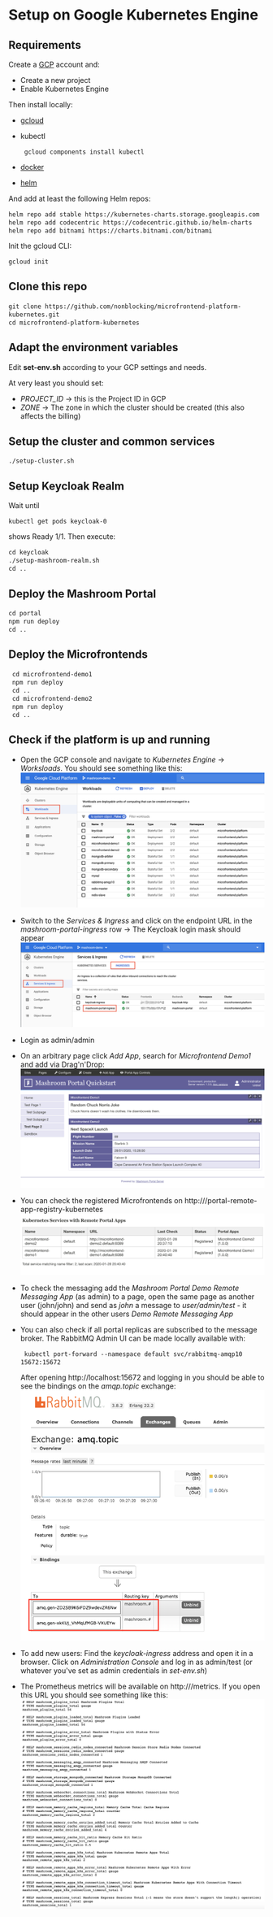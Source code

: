 
# Setup on Google Kubernetes Engine

## Requirements

Create a [GCP](https://cloud.google.com/) account and:

 * Create a new project
 * Enable Kubernetes Engine

Then install locally:

 * [gcloud](https://cloud.google.com/sdk)
 * kubectl

        gcloud components install kubectl

 * [docker](https://www.docker.com)
 * [helm](https://helm.sh/)

And add at least the following Helm repos:

    helm repo add stable https://kubernetes-charts.storage.googleapis.com
    helm repo add codecentric https://codecentric.github.io/helm-charts
    helm repo add bitnami https://charts.bitnami.com/bitnami

Init the gcloud CLI:

    gcloud init

## Clone this repo

    git clone https://github.com/nonblocking/microfrontend-platform-kubernetes.git
    cd microfrontend-platform-kubernetes

##  Adapt the environment variables

Edit **set-env.sh** according to your GCP settings and needs.

At very least you should set:

 * *PROJECT_ID* -> this is the Project ID in GCP
 * *ZONE* -> The zone in which the cluster should be created (this also affects the billing)

## Setup the cluster and common services

    ./setup-cluster.sh

## Setup Keycloak Realm

Wait until

    kubectl get pods keycloak-0

shows Ready 1/1. Then execute:

    cd keycloak
    ./setup-mashroom-realm.sh
    cd ..

## Deploy the Mashroom Portal

    cd portal
    npm run deploy
    cd ..

## Deploy the Microfrontends

     cd microfrontend-demo1
     npm run deploy
     cd ..
     cd microfrontend-demo2
     npm run deploy
     cd ..

## Check if the platform is up and running

 * Open the GCP console and navigate to *Kubernetes Engine* -> *Worksloads*. You
   should see something like this:
   ![Workloads](./images/GKE_workloads.png)
 * Switch to the *Services & Ingress* and click on the endpoint URL in the *mashroom-portal-ingress* row
   -> The Keycloak login mask should appear
   ![Ingress](./images/GKE_ingress.png)
 * Login as admin/admin
 * On an arbitrary page click *Add App*, search for *Microfrontend Demo1* and add via Drag'n'Drop:
   ![Microfrontends](./images/microfrontends.png)
 * You can check the registered Microfrontends on http://<ingress-ip>/portal-remote-app-registry-kubernetes
   ![Kubernetes Services](./images/registered_k8s_services.png)
 * To check the messaging add the *Mashroom Portal Demo Remote Messaging App* (as admin) to a page,
   open the same page as another user (john/john) and send as *john* a message to *user/admin/test* -
   it should appear in the other users *Demo Remote Messaging App*
 * You can also check if all portal replicas are subscribed to the message broker. The RabbitMQ Admin UI can
   be made locally available with:

        kubectl port-forward --namespace default svc/rabbitmq-amqp10 15672:15672

   After opening http://localhost:15672 and logging in you should be able to see the bindings on the *amqp.topic* exchange:
   ![The platform](./images/rabbitmq_bindings.png)
 * To add new users: Find the *keycloak-ingress* address and open it in a browser. Click on *Administration Console* and log
   in as admin/test (or whatever you've set as admin credentials in *set-env.sh*)
 * The Prometheus metrics will be available on http://<ingress-ip>/metrics. If you open this URL you should see something like this:
   ![Prometheus Metrics](./images/prometheus_metrics.png)
